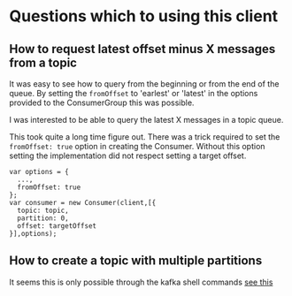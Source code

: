 # Questions which to using this client

## How to request latest offset  minus X messages from a topic

It was easy to see how to query from the beginning or from the end of the queue.  By setting the ```fromOffset``` to 'earlest' or 'latest' in the options provided to the ConsumerGroup this was possible.

I was interested to be able to query the latest X messages in a topic queue.

This took quite a long time figure out.
There was a trick required to set the
```fromOffset: true```
option in creating the Consumer. Without this option setting the implementation did not respect setting a target offset.
```
var options = {
  ...,
  fromOffset: true
};
var consumer = new Consumer(client,[{
  topic: topic,
  partition: 0,
  offset: targetOffset
}],options);
```

## How to create a topic with multiple partitions

It seems this is only possible through the kafka shell commands
[see this](https://stackoverflow.com/questions/47139534/how-to-create-kafka-topic-with-partitions-in-nodejs)
